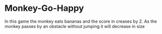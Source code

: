 # Monkey-Go-Happy
In this game the monkey eats bananas and the score in creases by 2. As the monkey passes by an obstacle without jumping it will decrease in size
